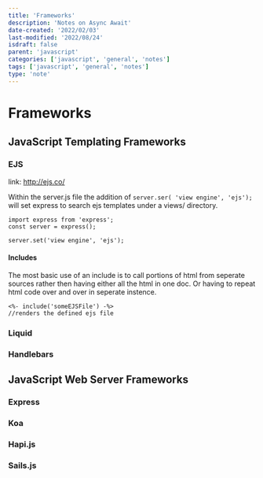 ```yaml
---
title: 'Frameworks'
description: 'Notes on Async Await'
date-created: '2022/02/03'
last-modified: '2022/08/24'
isdraft: false
parent: 'javascript'
categories: ['javascript', 'general', 'notes']
tags: ['javascript', 'general', 'notes']
type: 'note'
---
```


# Frameworks

## JavaScript Templating Frameworks

### EJS

link: http://ejs.co/

Within the server.js file the addition of `server.ser( 'view engine', 'ejs');` will set express to search ejs templates under a views/ directory.

```
import express from 'express';
const server = express();

server.set('view engine', 'ejs');

```

#### Includes

The most basic use of an include is to call portions of html from seperate sources rather then having either all the html in one doc. Or having to repeat html code over and over in seperate instence.

```
<%- include('someEJSFile') -%>
//renders the defined ejs file
```

### Liquid

### Handlebars

## JavaScript Web Server Frameworks

### Express

### Koa

### Hapi.js

### Sails.js
